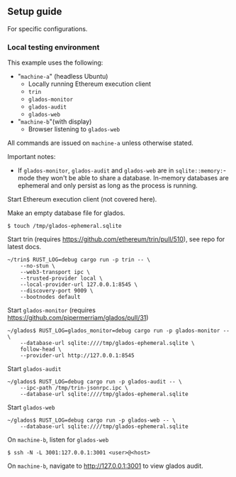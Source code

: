 ## Setup guide

For specific configurations.
### Local testing environment

This example uses the following:
- "`machine-a`" (headless Ubuntu)
    - Locally running Ethereum execution client
    - `trin`
    - `glados-monitor`
    - `glados-audit`
    - `glados-web`
- "`machine-b`"(with display)
    - Browser listening to `glados-web`

All commands are issued on `machine-a` unless otherwise stated.

Important notes:
- If `glados-monitor`, `glados-audit` and `glados-web` are in `sqlite::memory:`-mode they won't be able to share a database. In-memory databases are ephemeral and only persist as long as the process is running.

Start Ethereum execution client (not covered here).

Make an empty database file for glados.
```command
$ touch /tmp/glados-ephemeral.sqlite
```
Start trin (requires https://github.com/ethereum/trin/pull/510), see repo for latest docs.
```command
~/trin$ RUST_LOG=debug cargo run -p trin -- \
    --no-stun \
    --web3-transport ipc \
    --trusted-provider local \
    --local-provider-url 127.0.0.1:8545 \
    --discovery-port 9009 \
    --bootnodes default
```
Start `glados-monitor` (requires https://github.com/pipermerriam/glados/pull/31)
```command
~/glados$ RUST_LOG=glados_monitor=debug cargo run -p glados-monitor -- \
    --database-url sqlite:////tmp/glados-ephemeral.sqlite \
    follow-head \
    --provider-url http://127.0.0.1:8545
```
Start `glados-audit`
```command
~/glados$ RUST_LOG=debug cargo run -p glados-audit -- \
    --ipc-path /tmp/trin-jsonrpc.ipc \
    --database-url sqlite:////tmp/glados-ephemeral.sqlite
```
Start `glados-web`
```command
~/glados$ RUST_LOG=debug cargo run -p glados-web -- \
    --database-url sqlite:////tmp/glados-ephemeral.sqlite
```

On `machine-b`, listen for `glados-web`
```command
$ ssh -N -L 3001:127.0.0.1:3001 <user>@<host>
```
On `machine-b`, navigate to http://127.0.0.1:3001 to view glados audit.